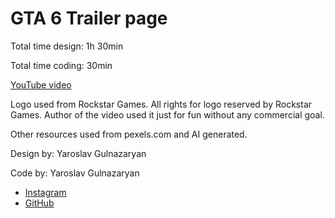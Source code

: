# GTA 6 Trailer page

Total time design: 1h 30min

Total time coding: 30min

[YouTube video](https://youtu.be/qA1yys7xgaw)

Logo used from Rockstar Games. All rights for logo reserved by Rockstar Games.
Author of the video used it just for fun without any commercial goal.

Other resources used from pexels.com and AI generated.

Design by: Yaroslav Gulnazaryan

Code by: Yaroslav Gulnazaryan

- [Instagram](https://www.instagram.com/frontend_sensei/)
- [GitHub](https://github.com/frontend-sensei)
